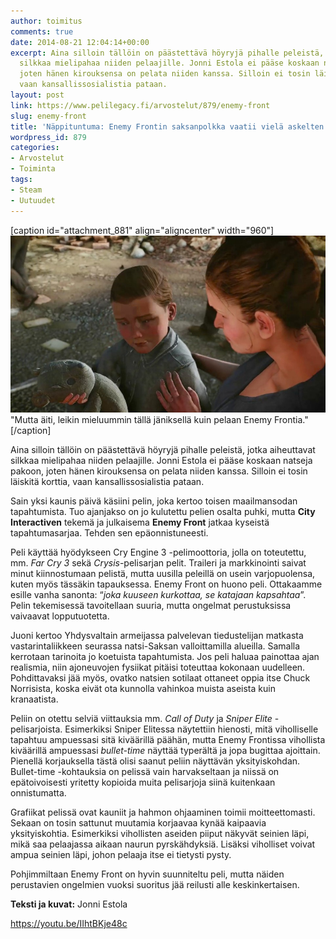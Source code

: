 ```yaml
---
author: toimitus
comments: true
date: 2014-08-21 12:04:14+00:00
excerpt: Aina silloin tällöin on päästettävä höyryjä pihalle peleistä, jotka aiheuttavat
  silkkaa mielipahaa niiden pelaajille. Jonni Estola ei pääse koskaan natseja pakoon,
  joten hänen kirouksensa on pelata niiden kanssa. Silloin ei tosin läiskitä korttia,
  vaan kansallissosialistia pataan.
layout: post
link: https://www.pelilegacy.fi/arvostelut/879/enemy-front
slug: enemy-front
title: 'Näppituntuma: Enemy Frontin saksanpolkka vaatii vielä askelten hiontaa'
wordpress_id: 879
categories:
- Arvostelut
- Toiminta
tags:
- Steam
- Uutuudet
---
```


[caption id="attachment_881" align="aligncenter" width="960"][![Enemy Front](/uploads/2014/08/enemy_front.jpg)](/uploads/2014/08/enemy_front.jpg) "Mutta äiti, leikin mieluummin tällä jäniksellä kuin pelaan Enemy Frontia."[/caption]



Aina silloin tällöin on päästettävä höyryjä pihalle peleistä, jotka aiheuttavat silkkaa mielipahaa niiden pelaajille. Jonni Estola ei pääse koskaan natseja pakoon, joten hänen kirouksensa on pelata niiden kanssa. Silloin ei tosin läiskitä korttia, vaan kansallissosialistia pataan.



Sain yksi kaunis päivä käsiini pelin, joka kertoo toisen maailmansodan tapahtumista. Tuo ajanjakso on jo kulutettu pelien osalta puhki, mutta **City Interactiven** tekemä ja julkaisema **Enemy Front** jatkaa kyseistä tapahtumasarjaa. Tehden sen epäonnistuneesti.

Peli käyttää hyödykseen Cry Engine 3 -pelimoottoria, jolla on toteutettu, mm. _Far Cry 3_ sekä _Crysis_-pelisarjan pelit. Traileri ja markkinointi saivat minut kiinnostumaan pelistä, mutta uusilla peleillä on usein varjopuolensa, kuten myös tässäkin tapauksessa. Enemy Front on huono peli. Ottakaamme esille vanha sanonta: “_joka kuuseen kurkottaa, se katajaan kapsahtaa_”. Pelin tekemisessä tavoitellaan suuria, mutta ongelmat perustuksissa vaivaavat lopputuotetta.

Juoni kertoo Yhdysvaltain armeijassa palvelevan tiedustelijan matkasta vastarintaliikkeen seurassa natsi-Saksan valloittamilla alueilla. Samalla kerrotaan tarinoita jo koetuista tapahtumista. Jos peli haluaa painottaa ajan realismia, niin ajoneuvojen fysiikat pitäisi toteuttaa kokonaan uudelleen. Pohdittavaksi jää myös, ovatko natsien sotilaat ottaneet oppia itse Chuck Norrisista, koska eivät ota kunnolla vahinkoa muista aseista kuin kranaatista.

Peliin on otettu selviä viittauksia mm. _Call of Duty_ ja _Sniper Elite_ -pelisarjoista. Esimerkiksi Sniper Elitessa näytettiin hienosti, mitä viholliselle tapahtuu ampuessasi sitä kiväärillä päähän, mutta Enemy Frontissa vihollista kiväärillä ampuessasi _bullet-time_ näyttää typerältä ja jopa bugittaa ajoittain. Pienellä korjauksella tästä olisi saanut peliin näyttävän yksityiskohdan. Bullet-time -kohtauksia on pelissä vain harvakseltaan ja niissä on epätoivoisesti yritetty kopioida muita pelisarjoja siinä kuitenkaan onnistumatta.

Grafiikat pelissä ovat kauniit ja hahmon ohjaaminen toimii moitteettomasti. Sekaan on tosin sattunut muutamia korjaavaa kynää kaipaavia yksityiskohtia. Esimerkiksi vihollisten aseiden piiput näkyvät seinien läpi, mikä saa pelaajassa aikaan naurun pyrskähdyksiä. Lisäksi viholliset voivat ampua seinien läpi, johon pelaaja itse ei tietysti pysty.

Pohjimmiltaan Enemy Front on hyvin suunniteltu peli, mutta näiden perustavien ongelmien vuoksi suoritus jää reilusti alle keskinkertaisen.

**Teksti ja kuvat:** Jonni Estola

https://youtu.be/IIhtBKje48c


